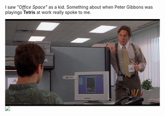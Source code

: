 I saw _"Office Space"_ as a kid. Something about when Peter Gibbons 
was playings **Tetris** at work really spoke to me.

<img align="left" src="./Supplements/office_space.png"/>

<hr/>

<img align="left" width=320 src="./Supplements/swiftris.png"/>

